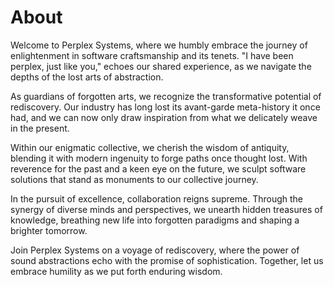 # About

Welcome to Perplex Systems, where we humbly embrace the journey of
enlightenment in software craftsmanship and its tenets. "I have been
perplex, just like you," echoes our shared experience, as we navigate
the depths of the lost arts of abstraction.

As guardians of forgotten arts, we recognize the transformative
potential of rediscovery. Our industry has long lost its avant-garde
meta-history it once had, and we can now only draw inspiration from
what we delicately weave in the present.

Within our enigmatic collective, we cherish the wisdom of antiquity,
blending it with modern ingenuity to forge paths once thought
lost. With reverence for the past and a keen eye on the future, we
sculpt software solutions that stand as monuments to our collective
journey.

In the pursuit of excellence, collaboration reigns supreme. Through
the synergy of diverse minds and perspectives, we unearth hidden
treasures of knowledge, breathing new life into forgotten paradigms
and shaping a brighter tomorrow.

Join Perplex Systems on a voyage of rediscovery, where the power of
sound abstractions echo with the promise of sophistication. Together,
let us embrace humility as we put forth enduring wisdom.
